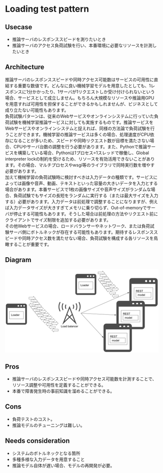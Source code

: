 # Loading test pattern

## Usecase
- 推論サーバのレスポンススピードを測りたいとき
- 推論サーバのアクセス負荷試験を行い、本番環境に必要なリソースを計測したいとき

## Architecture
推論サーバのレスポンススピードや同時アクセス可能数はサービスの可用性に直結する重要な数値です。どんなに良い機械学習モデルを用意したとしても、1レスポンスに1分かかったり、1サーバが1リクエストしか受け付けられないという場合、サービスとして成立しません。もちろん大規模なリソースや推論用GPUを用意すれば可用性を担保することができるかもしれませんが、ビジネスとして成り立たない可能性もあります。<br>
負荷試験パターンは、従来のWebサービスやオンラインシステムに行っていた負荷試験を機械学習推論サービスに対しても実施するものです。推論サービスをWebサービスやオンラインシステムと捉えれば、同様の方法論で負荷試験を行うことができます。機械学習の推論サービスは多くの場合、処理速度がCPU依存になることが多いため、スピードや同時リクエスト数が目標を満たさない場合、CPUやサーバ台数の調整を行う必要があります。また、Pythonで推論サービスを構築している場合、Pythonは1プロセス=1スレッドで稼働し、Global interpreter lockの制約を受けるため、リソースを有効活用できないことがあります。その場合、マルチプロセスやwsgi等のライブラリで同時実行数を増やす必要があります。<br>
加えて機械学習の負荷試験時に検討すべきは入力データの種類です。サービスによっては画像や音声、動画、テキストといった容量の大きいデータを入力とする場合があります。本番サービスで1枚の画像サイズや音声サイズがランダムな場合、負荷試験でもサイズの長短をランダムに実行する（または最大サイズを入力する）必要があります。入力データは前処理で調整することになりますが、例えば入力データサイズが大きすぎてメモリに乗り切らず、Out-of-memoryでサーバが停止する可能性もあります。そうした場合は前処理の方法やリクエスト前にクライアントでサイズ制限を追加する必要があります。<br>
その他Webサービスの場合、ロードバランサーやネットワーク、または負荷試験サーバ側にボトルネックが存在する可能性もあります。期待するレスポンススピードや同時アクセス数を満たせない場合、負荷試験を構成する各リソースを鳥瞰することが重要です。

## Diagram
![diagram](diagram.png)


## Pros
- 推論サーバのレスポンススピードや同時アクセス可能数を計測することで、リソース調整や可用性を定義することができる。
- 本番で障害発生時の事前知識を溜めることができる。

## Cons
- 負荷テストのコスト。
- 推論モデルのチューニングは難しい。

## Needs consideration
- システムのボトルネックとなる箇所
- 多種多様な入力データを用意すること
- 推論モデル自体が遅い場合、モデルの再開発が必要。